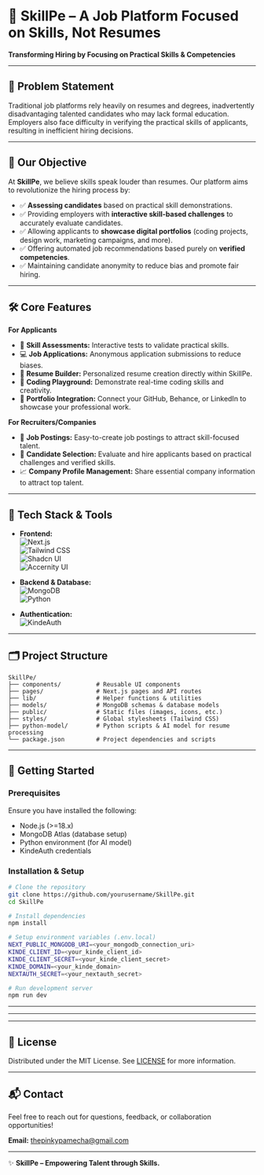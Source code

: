 
# 🚀 SkillPe – A Job Platform Focused on Skills, Not Resumes  

**Transforming Hiring by Focusing on Practical Skills & Competencies**

---

## 🎯 Problem Statement

Traditional job platforms rely heavily on resumes and degrees, inadvertently disadvantaging talented candidates who may lack formal education. Employers also face difficulty in verifying the practical skills of applicants, resulting in inefficient hiring decisions.

---

## 🌟 Our Objective

At **SkillPe**, we believe skills speak louder than resumes. Our platform aims to revolutionize the hiring process by:

- ✅ **Assessing candidates** based on practical skill demonstrations.
- ✅ Providing employers with **interactive skill-based challenges** to accurately evaluate candidates.
- ✅ Allowing applicants to **showcase digital portfolios** (coding projects, design work, marketing campaigns, and more).
- ✅ Offering automated job recommendations based purely on **verified competencies**.
- ✅ Maintaining candidate anonymity to reduce bias and promote fair hiring.

---

## 🛠️ Core Features

**For Applicants**  
- 📝 **Skill Assessments:** Interactive tests to validate practical skills.
- 💻 **Job Applications:** Anonymous application submissions to reduce biases.
- 📑 **Resume Builder:** Personalized resume creation directly within SkillPe.
- 🚧 **Coding Playground:** Demonstrate real-time coding skills and creativity.
- 📁 **Portfolio Integration:** Connect your GitHub, Behance, or LinkedIn to showcase your professional work.

**For Recruiters/Companies**  
- 🏢 **Job Postings:** Easy-to-create job postings to attract skill-focused talent.
- 🔎 **Candidate Selection:** Evaluate and hire applicants based on practical challenges and verified skills.
- 📈 **Company Profile Management:** Share essential company information to attract top talent.

---

## 🔧 Tech Stack & Tools

- **Frontend:**  
  ![Next.js](https://img.shields.io/badge/Next.js-black?style=for-the-badge&logo=next.js&logoColor=white)  
  ![Tailwind CSS](https://img.shields.io/badge/Tailwind_CSS-38B2AC?style=for-the-badge&logo=tailwind-css&logoColor=white)  
  ![Shadcn UI](https://img.shields.io/badge/Shadcn_UI-1F2937?style=for-the-badge&logo=vercel&logoColor=white)  
  ![Accernity UI](https://img.shields.io/badge/Accernity_UI-0070F3?style=for-the-badge&logoColor=white)

- **Backend & Database:**  
  ![MongoDB](https://img.shields.io/badge/MongoDB-4EA94B?style=for-the-badge&logo=mongodb&logoColor=white)  
  ![Python](https://img.shields.io/badge/Python-3776AB?style=for-the-badge&logo=python&logoColor=white)

- **Authentication:**  
  ![KindeAuth](https://img.shields.io/badge/KindeAuth-2563EB?style=for-the-badge&logo=auth0&logoColor=white)

---

## 🗂️ Project Structure
```
SkillPe/
├── components/          # Reusable UI components
├── pages/               # Next.js pages and API routes
├── lib/                 # Helper functions & utilities
├── models/              # MongoDB schemas & database models
├── public/              # Static files (images, icons, etc.)
├── styles/              # Global stylesheets (Tailwind CSS)
├── python-model/        # Python scripts & AI model for resume processing
└── package.json         # Project dependencies and scripts
```

---

## 🚀 Getting Started

### Prerequisites
Ensure you have installed the following:
- Node.js (>=18.x)
- MongoDB Atlas (database setup)
- Python environment (for AI model)
- KindeAuth credentials

### Installation & Setup

```bash
# Clone the repository
git clone https://github.com/yourusername/SkillPe.git
cd SkillPe

# Install dependencies
npm install

# Setup environment variables (.env.local)
NEXT_PUBLIC_MONGODB_URI=<your_mongodb_connection_uri>
KINDE_CLIENT_ID=<your_kinde_client_id>
KINDE_CLIENT_SECRET=<your_kinde_client_secret>
KINDE_DOMAIN=<your_kinde_domain>
NEXTAUTH_SECRET=<your_nextauth_secret>

# Run development server
npm run dev
```

---


---

---

## 📜 License
Distributed under the MIT License. See [LICENSE](LICENSE) for more information.

---

## 📬 Contact
Feel free to reach out for questions, feedback, or collaboration opportunities!

**Email:** thepinkypamecha@gmail.com  

---

✨ **SkillPe – Empowering Talent through Skills.**
